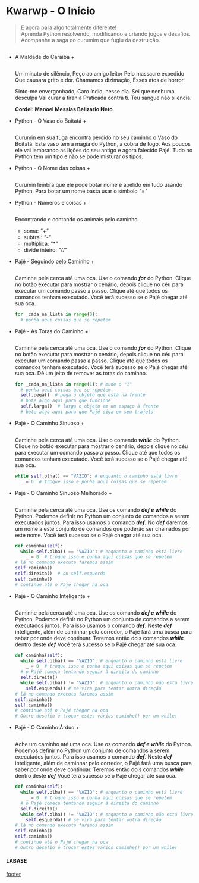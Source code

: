 <!---
Open Source program Pynoplia - Copyright © 2024  Carlo Oliveira** <carlo@nce.ufrj.br>,
PDX-License-Identifier:** `GNU General Public License v3.0 or later <http://is.gd/3Udt>`_.
-->
# Kwarwp - O Início
> E agora para algo totalmente diferente! <br>
> Aprenda Python resolvendo, modificando e criando jogos e desafios. <br>
> Acompanhe a saga do curumim que fugiu da destruição.

<img src onerror="__did_got__('aldeia_0.py')"></img>

+ A Maldade do Caraíba +

  <img id="al0" src onerror="__widget__(this.id)"></img>
  
    Um minuto de silêncio,
    Peço ao amigo leitor
    Pelo massacre expedido
    Que causara grito e dor.
    Chamamos dizimação,
    Esses atos de horror.
    
    Sinto-me envergonhado,
    Caro índio, nesse dia.
    Sei que nenhuma desculpa
    Vai curar a tirania
    Praticada contra ti.
    Teu sangue não silencia.

    **Cordel: Manoel Messias Belizario Neto**


+ Python - O Vaso do Boitatá +

  <img id="al1" src onerror="__widget__(this.id)"></img>

    Curumin em sua fuga encontra perdido no seu caminho o Vaso do Boitatá.
    Este vaso tem a magia do Python, a cobra de fogo.
    Aos poucos ele vai lembrando as lições do seu antigo e agora falecido Pajé.
    Tudo no Python tem um tipo e não se pode misturar os tipos.


+ Python - O Nome das coisas +

  <img id="al2" src onerror="__widget__(this.id)"></img>

    Curumin lembra que ele pode botar nome e apelido em tudo usando Python.
    Para botar um nome basta usar o símbolo *"="*


+ Python - Números e coisas +

  <img id="al3" src onerror="__widget__(this.id)"></img>

    Encontrando e contando os animais pelo caminho.
    * soma: *"+"*
    * subtrai: *"-"*
    * multiplica: *"\*"*
    * divide inteiro: *"//"*


+ Pajé - Seguindo pelo Caminho +

  <img id="al4" src onerror="__widget__(this.id)"></img>

  Caminhe pela cerca até uma oca.
  Use o comando ***for*** do Python.
  Clique no botão executar para mostrar o cenário,
  depois clique no céu para executar um comando passo a passo.
  Clique até que todos os comandos tenham executado.
  Você terá sucesso se o Pajé chegar até sua oca.
    ```python
    for _cada_na_lista in range(0):
      # ponha aqui coisas que se repetem
    ```

+ Pajé - As Toras do Caminho +

  <img id="al5" src onerror="__widget__(this.id)"></img>

  Caminhe pela cerca até uma oca.
  Use o comando ***for*** do Python.
  Clique no botão executar para mostrar o cenário,
  depois clique no céu para executar um comando passo a passo.
  Clique até que todos os comandos tenham executado.
  Você terá sucesso se o Pajé chegar até sua oca.
  Dê um jeito de remover as toras do caminho.
    ```python
    for _cada_na_lista in range(1): # mude o "1" 
      # ponha aqui coisas que se repetem
      self.pega()  # pega o objeto que está na frente
      # bote algo aqui para que funcione
      self.larga()  # larga o objeto em um espaço à frente
      # bote algo aqui para que Pajé siga em seu trajeto
    ```

+ Pajé - O Caminho Sinuoso +

  <img id="al6" src onerror="__widget__(this.id)"></img>

  Caminhe pela cerca até uma oca.
  Use o comando ***while*** do Python.
  Clique no botão executar para mostrar o cenário,
  depois clique no céu para executar um comando passo a passo.
  Clique até que todos os comandos tenham executado.
  Você terá sucesso se o Pajé chegar até sua oca.
    ```python
    while self.olha() == "VAZIO": # enquanto o caminho está livre 
      _ = 0  # troque isso e ponha aqui coisas que se repetem
    ```

+ Pajé - O Caminho Sinuoso Melhorado +

  <img id="al7" src onerror="__widget__(this.id)"></img>

  Caminhe pela cerca até uma oca.
  Use os comando ***def e while*** do Python.
  Podemos definir no Python um conjunto de comandos a serem
  executados juntos. Para isso usamos o comando ***def***.
  No ***def*** daremos um nome a este conjunto de comandos
  que poderão ser chamados por este nome.
  Você terá sucesso se o Pajé chegar até sua oca.
    ```python
    def caminha(self):
      while self.olha() == "VAZIO": # enquanto o caminho está livre 
        _ = 0  # troque isso e ponha aqui coisas que se repetem
    # lá no comando executa faremos assim
    self.caminha()
    self.direita()  # ou self.esquerda
    self.caminha()
    # continue até o Pajé chegar na oca
    ```

+ Pajé - O Caminho Inteligente +

  <img id="al8" src onerror="__widget__(this.id)"></img>

  Caminhe pela cerca até uma oca.
  Use os comando ***def e while*** do Python.
  Podemos definir no Python um conjunto de comandos a serem
  executados juntos. Para isso usamos o comando ***def***.
  Neste ***def*** inteligente, além de caminhar pelo corredor,
  o Pajé fará uma busca para saber por onde deve continuar.
  Teremos então dois comandos ***while*** dentro deste ***def***
  Você terá sucesso se o Pajé chegar até sua oca.
    ```python
    def caminha(self):
      while self.olha() == "VAZIO": # enquanto o caminho está livre 
        _ = 0  # troque isso e ponha aqui coisas que se repetem
      # o Pajé começa tentando seguir à direita do caminho
      self.direita()
      while self.olha() != "VAZIO": # enquanto o caminho não está livre 
        self.esquerda() # se vira para tentar outra direção
    # lá no comando executa faremos assim
    self.caminha()
    self.caminha()
    # continue até o Pajé chegar na oca
    # Outro desafio é trocar estes vários caminhe() por um while!
    ```

+ Pajé - O Caminho Árduo +

  <img id="al9" src onerror="__widget__(this.id)"></img>

  Ache um caminho até uma oca.
  Use os comando ***def e while*** do Python.
  Podemos definir no Python um conjunto de comandos a serem
  executados juntos. Para isso usamos o comando ***def***.
  Neste ***def*** inteligente, além de caminhar pelo corredor,
  o Pajé fará uma busca para saber por onde deve continuar.
  Teremos então dois comandos ***while*** dentro deste ***def***
  Você terá sucesso se o Pajé chegar até sua oca.
    ```python
    def caminha(self):
      while self.olha() == "VAZIO": # enquanto o caminho está livre 
        _ = 0  # troque isso e ponha aqui coisas que se repetem
      # o Pajé começa tentando seguir à direita do caminho
      self.direita()
      while self.olha() != "VAZIO": # enquanto o caminho não está livre 
        self.esquerda() # se vira para tentar outra direção
    # lá no comando executa faremos assim
    self.caminha()
    self.caminha()
    # continue até o Pajé chegar na oca
    # Outro desafio é trocar estes vários caminhe() por um while!
    ```

#### LABASE
[footer](footer.md ':include')